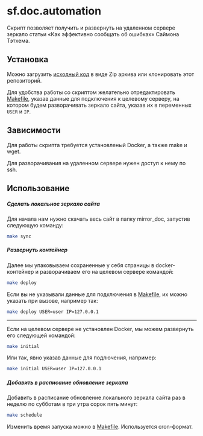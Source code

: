 # sf.doc.automation

Скрипт позволяет получить и развернуть на удаленном сервере зеркало статьи «Как эффективно сообщать об ошибках» Саймона Тэтхема.

## Установка

Можно загрузить [исходный код][] в виде Zip архива или клонировать этот репозиторий.

Для удобства работы со скриптом желательно отредактировать [Makefile][], указав данные для подключения к целевому серверу, на котором будем разворачивать зеркало сайта, указав их в переменных `USER` и `IP`.

## Зависимости

Для работы скрипта требуется установленый Docker, а также make и wget.

Для разворачивания на удаленном сервере нужен доступ к нему по ssh.

## Использование

##### Сделать локальное зеркало сайта
Для начала нам нужно скачать весь сайт в папку mirror_doc, запустив следующую команду:
```bash
make sync
```
##### Развернуть контейнер
Далее мы упаковываем сохраненные у себя страницы в docker-контейнер и разворачиваем его на целевом сервере командой:
```bash
make deploy
```
Если вы не указывали данные для подключения в [Makefile][], их можно указать при вызове, например так:
```bash
make deploy USER=user IP=127.0.0.1
```
---
Если на целевом сервере не установлен Docker, мы можем развернуть его следующей командой:
```bash
make initial
```
Или так, явно указав данные для подлючения, например:
```bash
make initial USER=user IP=127.0.0.1
```

##### Добавить в расписание обновление зеркала
Добавить в расписание обновление локального зеркала сайта раз в неделю по субботам в три утра сорок пять минут:
```bash
make schedule
```
Изменить время запуска можно в [Makefile][]. Используется cron-формат.


[исходный код]: https://github.com/mihailag/sf__doc_automation/releases
[Makefile]: https://github.com/mihailag/sf__doc_automation/blob/master/Makefile
